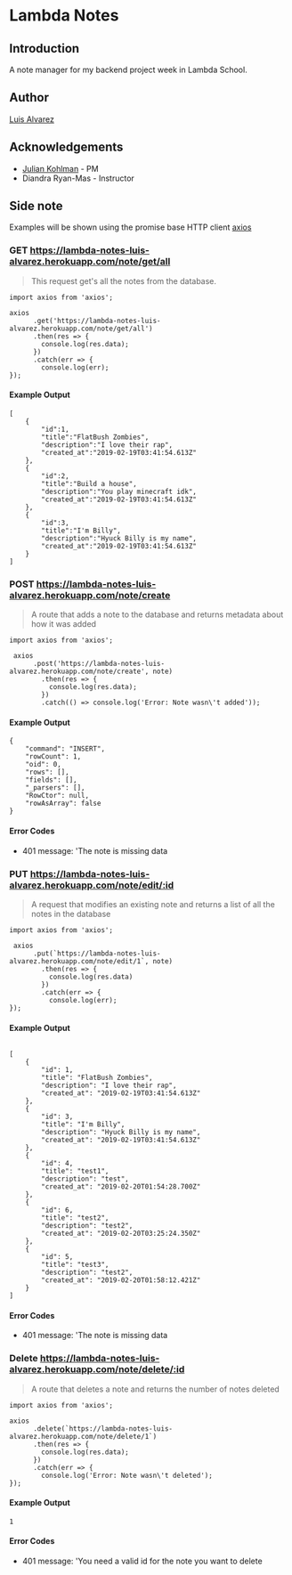 # Lambda Notes

## Introduction

A note manager for my backend project week in Lambda School.

## Author

[Luis Alvarez](http://commithub.com)

## Acknowledgements

* [Julian Kohlman](https://github.com/juliankohlman) - PM
* Diandra Ryan-Mas - Instructor

## Side note

Examples will be shown using the promise base HTTP client [axios](https://github.com/axios/axios)

### GET https://lambda-notes-luis-alvarez.herokuapp.com/note/get/all

> This request get's all the notes from the database.

```
import axios from 'axios';

axios
      .get('https://lambda-notes-luis-alvarez.herokuapp.com/note/get/all')
      .then(res => {
        console.log(res.data);
      })
      .catch(err => {
        console.log(err);
});
```

#### Example Output

```
[
    {
        "id":1,
        "title":"FlatBush Zombies",
        "description":"I love their rap",
        "created_at":"2019-02-19T03:41:54.613Z"
    },
    {
        "id":2,
        "title":"Build a house",
        "description":"You play minecraft idk",
        "created_at":"2019-02-19T03:41:54.613Z"
    },
    {
        "id":3,
        "title":"I'm Billy",
        "description":"Hyuck Billy is my name",
        "created_at":"2019-02-19T03:41:54.613Z"
    }
]
```


### POST https://lambda-notes-luis-alvarez.herokuapp.com/note/create

> A route that adds a note to the database and returns metadata about how it was added

```
import axios from 'axios';

 axios
      .post('https://lambda-notes-luis-alvarez.herokuapp.com/note/create', note)
        .then(res => {
          console.log(res.data);
        })
        .catch(() => console.log('Error: Note wasn\'t added'));
```

#### Example Output

```
{
    "command": "INSERT",
    "rowCount": 1,
    "oid": 0,
    "rows": [],
    "fields": [],
    "_parsers": [],
    "RowCtor": null,
    "rowAsArray": false
}
```

#### Error Codes

* 401 message: 'The note is missing data

### PUT https://lambda-notes-luis-alvarez.herokuapp.com/note/edit/:id

> A request that modifies an existing note and returns a list of all the notes in the database

```
import axios from 'axios';

 axios
      .put(`https://lambda-notes-luis-alvarez.herokuapp.com/note/edit/1`, note)
        .then(res => {
          console.log(res.data)
        })
        .catch(err => {
          console.log(err);
});
```

#### Example Output

```

[
    {
        "id": 1,
        "title": "FlatBush Zombies",
        "description": "I love their rap",
        "created_at": "2019-02-19T03:41:54.613Z"
    },
    {
        "id": 3,
        "title": "I'm Billy",
        "description": "Hyuck Billy is my name",
        "created_at": "2019-02-19T03:41:54.613Z"
    },
    {
        "id": 4,
        "title": "test1",
        "description": "test",
        "created_at": "2019-02-20T01:54:28.700Z"
    },
    {
        "id": 6,
        "title": "test2",
        "description": "test2",
        "created_at": "2019-02-20T03:25:24.350Z"
    },
    {
        "id": 5,
        "title": "test3",
        "description": "test2",
        "created_at": "2019-02-20T01:58:12.421Z"
    }
]
```

#### Error Codes

* 401 message: 'The note is missing data

### Delete https://lambda-notes-luis-alvarez.herokuapp.com/note/delete/:id

> A route that deletes a note and returns the number of notes deleted

```
import axios from 'axios';

axios
      .delete(`https://lambda-notes-luis-alvarez.herokuapp.com/note/delete/1`)
      .then(res => {
        console.log(res.data);
      })
      .catch(err => {
        console.log('Error: Note wasn\'t deleted');
});
```

#### Example Output

```
1
```

#### Error Codes

* 401 message: 'You need a valid id for the note you want to delete